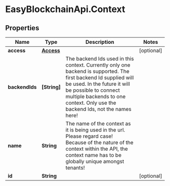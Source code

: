 # EasyBlockchainApi.Context

## Properties
Name | Type | Description | Notes
------------ | ------------- | ------------- | -------------
**access** | [**Access**](Access.md) |  | [optional] 
**backendIds** | **[String]** | The backend Ids used in this context. Currently only one backend is supported. The first backend Id supplied will be used. In the future it will be possible to connect multiple backends to one context. Only use the backend Ids, not the names here! | 
**name** | **String** | The name of the context as it is being used in the url. Please regard case! Because of the nature of the context within the API, the context name has to be globally unique amongst tenants! | 
**id** | **String** |  | [optional] 



